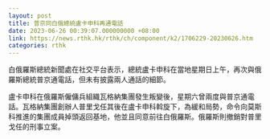 ```yaml
---
layout: post
title: 普京同白俄總統盧卡申科再通電話
date: 2023-06-26 00:39:07.000000000 +08:00
link: https://news.rthk.hk/rthk/ch/component/k2/1706229-20230626.htm
categories: rthk
---
```


白俄羅斯總統新聞處在社交平台表示，總統盧卡申科在當地星期日上午，再次與俄羅斯總統普京通電話，但未有披露兩人通話的細節。

盧卡申科在俄羅斯僱傭兵組織瓦格納集團發生叛變後，星期六曾兩度與普京通電話。瓦格納集團創辦人普里戈任其後在盧卡申科斡旋下，為緩和局勢，命令向莫斯科推進的集團成員掉頭返回基地，他並且同意前往白俄羅斯。俄羅斯則撤銷對普里戈任的刑事立案。
